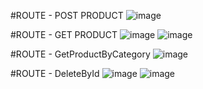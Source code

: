 #ROUTE - POST PRODUCT 
![image](https://github.com/user-attachments/assets/6422778f-7da3-4a06-a0f0-14f2dcaa47d2)

#ROUTE - GET PRODUCT
![image](https://github.com/user-attachments/assets/28510b70-45c7-4d2a-8f57-dc22976fb157)
![image](https://github.com/user-attachments/assets/fbe66f1a-4f0e-454a-a112-6e4a59526b5d)

#ROUTE - GetProductByCategory
![image](https://github.com/user-attachments/assets/c68c2e77-f6a0-4a52-a2fa-9b5700b5c95e)

#ROUTE - DeleteById
![image](https://github.com/user-attachments/assets/d267d5e0-335a-45c9-a436-75f06c2fa636)
![image](https://github.com/user-attachments/assets/5bc74c9a-a87b-4e2c-8d5b-3a864854221e)
